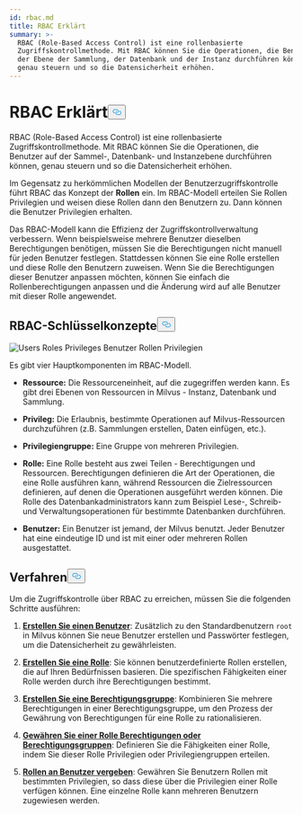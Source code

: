 ```yaml
---
id: rbac.md
title: RBAC Erklärt
summary: >-
  RBAC (Role-Based Access Control) ist eine rollenbasierte
  Zugriffskontrollmethode. Mit RBAC können Sie die Operationen, die Benutzer auf
  der Ebene der Sammlung, der Datenbank und der Instanz durchführen können,
  genau steuern und so die Datensicherheit erhöhen.
---
```


<h1 id="RBAC-Explained" class="common-anchor-header">RBAC Erklärt<button data-href="#RBAC-Explained" class="anchor-icon" translate="no">
      <svg translate="no"
        aria-hidden="true"
        focusable="false"
        height="20"
        version="1.1"
        viewBox="0 0 16 16"
        width="16"
      >
        <path
          fill="#0092E4"
          fill-rule="evenodd"
          d="M4 9h1v1H4c-1.5 0-3-1.69-3-3.5S2.55 3 4 3h4c1.45 0 3 1.69 3 3.5 0 1.41-.91 2.72-2 3.25V8.59c.58-.45 1-1.27 1-2.09C10 5.22 8.98 4 8 4H4c-.98 0-2 1.22-2 2.5S3 9 4 9zm9-3h-1v1h1c1 0 2 1.22 2 2.5S13.98 12 13 12H9c-.98 0-2-1.22-2-2.5 0-.83.42-1.64 1-2.09V6.25c-1.09.53-2 1.84-2 3.25C6 11.31 7.55 13 9 13h4c1.45 0 3-1.69 3-3.5S14.5 6 13 6z"
        ></path>
      </svg>
    </button></h1><p>RBAC (Role-Based Access Control) ist eine rollenbasierte Zugriffskontrollmethode. Mit RBAC können Sie die Operationen, die Benutzer auf der Sammel-, Datenbank- und Instanzebene durchführen können, genau steuern und so die Datensicherheit erhöhen.</p>
<p>Im Gegensatz zu herkömmlichen Modellen der Benutzerzugriffskontrolle führt RBAC das Konzept der <strong>Rollen</strong> ein. Im RBAC-Modell erteilen Sie Rollen Privilegien und weisen diese Rollen dann den Benutzern zu. Dann können die Benutzer Privilegien erhalten.</p>
<p>Das RBAC-Modell kann die Effizienz der Zugriffskontrollverwaltung verbessern. Wenn beispielsweise mehrere Benutzer dieselben Berechtigungen benötigen, müssen Sie die Berechtigungen nicht manuell für jeden Benutzer festlegen. Stattdessen können Sie eine Rolle erstellen und diese Rolle den Benutzern zuweisen. Wenn Sie die Berechtigungen dieser Benutzer anpassen möchten, können Sie einfach die Rollenberechtigungen anpassen und die Änderung wird auf alle Benutzer mit dieser Rolle angewendet.</p>
<h2 id="RBAC-key-concepts" class="common-anchor-header">RBAC-Schlüsselkonzepte<button data-href="#RBAC-key-concepts" class="anchor-icon" translate="no">
      <svg translate="no"
        aria-hidden="true"
        focusable="false"
        height="20"
        version="1.1"
        viewBox="0 0 16 16"
        width="16"
      >
        <path
          fill="#0092E4"
          fill-rule="evenodd"
          d="M4 9h1v1H4c-1.5 0-3-1.69-3-3.5S2.55 3 4 3h4c1.45 0 3 1.69 3 3.5 0 1.41-.91 2.72-2 3.25V8.59c.58-.45 1-1.27 1-2.09C10 5.22 8.98 4 8 4H4c-.98 0-2 1.22-2 2.5S3 9 4 9zm9-3h-1v1h1c1 0 2 1.22 2 2.5S13.98 12 13 12H9c-.98 0-2-1.22-2-2.5 0-.83.42-1.64 1-2.09V6.25c-1.09.53-2 1.84-2 3.25C6 11.31 7.55 13 9 13h4c1.45 0 3-1.69 3-3.5S14.5 6 13 6z"
        ></path>
      </svg>
    </button></h2><p>
  
   <span class="img-wrapper"> <img translate="no" src="/docs/v2.5.x/assets/users-roles-privileges.png" alt="Users Roles Privileges" class="doc-image" id="users-roles-privileges" />
   </span> <span class="img-wrapper"> <span>Benutzer Rollen Privilegien</span> </span></p>
<p>Es gibt vier Hauptkomponenten im RBAC-Modell.</p>
<ul>
<li><p><strong>Ressource:</strong> Die Ressourceneinheit, auf die zugegriffen werden kann. Es gibt drei Ebenen von Ressourcen in Milvus - Instanz, Datenbank und Sammlung.</p></li>
<li><p><strong>Privileg:</strong> Die Erlaubnis, bestimmte Operationen auf Milvus-Ressourcen durchzuführen (z.B. Sammlungen erstellen, Daten einfügen, etc.).</p></li>
<li><p><strong>Privilegiengruppe:</strong> Eine Gruppe von mehreren Privilegien.</p></li>
<li><p><strong>Rolle:</strong> Eine Rolle besteht aus zwei Teilen - Berechtigungen und Ressourcen. Berechtigungen definieren die Art der Operationen, die eine Rolle ausführen kann, während Ressourcen die Zielressourcen definieren, auf denen die Operationen ausgeführt werden können. Die Rolle des Datenbankadministrators kann zum Beispiel Lese-, Schreib- und Verwaltungsoperationen für bestimmte Datenbanken durchführen.</p></li>
<li><p><strong>Benutzer:</strong> Ein Benutzer ist jemand, der Milvus benutzt. Jeder Benutzer hat eine eindeutige ID und ist mit einer oder mehreren Rollen ausgestattet.</p></li>
</ul>
<h2 id="Procedures" class="common-anchor-header">Verfahren<button data-href="#Procedures" class="anchor-icon" translate="no">
      <svg translate="no"
        aria-hidden="true"
        focusable="false"
        height="20"
        version="1.1"
        viewBox="0 0 16 16"
        width="16"
      >
        <path
          fill="#0092E4"
          fill-rule="evenodd"
          d="M4 9h1v1H4c-1.5 0-3-1.69-3-3.5S2.55 3 4 3h4c1.45 0 3 1.69 3 3.5 0 1.41-.91 2.72-2 3.25V8.59c.58-.45 1-1.27 1-2.09C10 5.22 8.98 4 8 4H4c-.98 0-2 1.22-2 2.5S3 9 4 9zm9-3h-1v1h1c1 0 2 1.22 2 2.5S13.98 12 13 12H9c-.98 0-2-1.22-2-2.5 0-.83.42-1.64 1-2.09V6.25c-1.09.53-2 1.84-2 3.25C6 11.31 7.55 13 9 13h4c1.45 0 3-1.69 3-3.5S14.5 6 13 6z"
        ></path>
      </svg>
    </button></h2><p>Um die Zugriffskontrolle über RBAC zu erreichen, müssen Sie die folgenden Schritte ausführen:</p>
<ol>
<li><p><strong><a href="/docs/de/v2.5.x/users_and_roles.md#Create-a-user">Erstellen Sie einen Benutzer</a></strong>: Zusätzlich zu den Standardbenutzern <code translate="no">root</code> in Milvus können Sie neue Benutzer erstellen und Passwörter festlegen, um die Datensicherheit zu gewährleisten.</p></li>
<li><p><strong><a href="/docs/de/v2.5.x/users_and_roles.md#Create-a-role">Erstellen Sie eine Rolle</a></strong>: Sie können benutzerdefinierte Rollen erstellen, die auf Ihren Bedürfnissen basieren. Die spezifischen Fähigkeiten einer Rolle werden durch ihre Berechtigungen bestimmt.</p></li>
<li><p><strong><a href="/docs/de/v2.5.x/privilege_group.md">Erstellen Sie eine Berechtigungsgruppe</a></strong>: Kombinieren Sie mehrere Berechtigungen in einer Berechtigungsgruppe, um den Prozess der Gewährung von Berechtigungen für eine Rolle zu rationalisieren.</p></li>
<li><p><strong><a href="/docs/de/v2.5.x/grant_privileges.md">Gewähren Sie einer Rolle Berechtigungen oder Berechtigungsgruppen</a></strong>: Definieren Sie die Fähigkeiten einer Rolle, indem Sie dieser Rolle Privilegien oder Privilegiengruppen erteilen.</p></li>
<li><p><strong><a href="/docs/de/v2.5.x/grant_roles.md">Rollen an Benutzer vergeben</a></strong>: Gewähren Sie Benutzern Rollen mit bestimmten Privilegien, so dass diese über die Privilegien einer Rolle verfügen können. Eine einzelne Rolle kann mehreren Benutzern zugewiesen werden.</p></li>
</ol>

